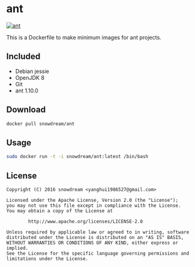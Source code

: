 # ant
[![ant](http://dockeri.co/image/snowdream/ant)](https://hub.docker.com/r/snowdream/ant/)

This is a Dockerfile to make minimum images for ant projects.

## Included
* Debian jessie
* OpenJDK 8
* Git
* ant 1.10.0


## Download
```bash
docker pull snowdream/ant
```

## Usage
```bash
sudo docker run -t -i snowdream/ant:latest /bin/bash
```

## License
```
Copyright (C) 2016 snowdream <yanghui1986527@gmail.com>

Licensed under the Apache License, Version 2.0 (the "License");
you may not use this file except in compliance with the License.
You may obtain a copy of the License at

        http://www.apache.org/licenses/LICENSE-2.0

Unless required by applicable law or agreed to in writing, software
distributed under the License is distributed on an "AS IS" BASIS,
WITHOUT WARRANTIES OR CONDITIONS OF ANY KIND, either express or implied.
See the License for the specific language governing permissions and
limitations under the License.
```
